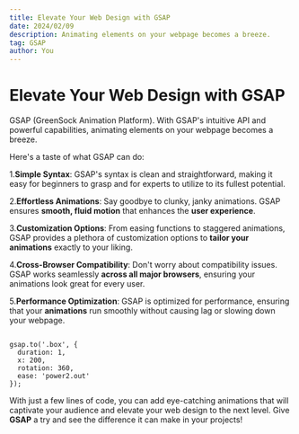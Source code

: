 ```yaml
---
title: Elevate Your Web Design with GSAP
date: 2024/02/09
description: Animating elements on your webpage becomes a breeze.
tag: GSAP
author: You
---
```


# Elevate Your Web Design with GSAP

GSAP (GreenSock Animation Platform). With GSAP's intuitive API and powerful capabilities, animating elements on your webpage becomes a breeze.

Here's a taste of what GSAP can do:

1.**Simple Syntax**: GSAP's syntax is clean and straightforward, making it easy for beginners to grasp and for experts to utilize to its fullest potential.

2.**Effortless Animations**: Say goodbye to clunky, janky animations. GSAP ensures **smooth, fluid motion** that enhances the **user experience**.

3.**Customization Options**: From easing functions to staggered animations, GSAP provides a plethora of customization options to **tailor your animations** exactly to your liking.

4.**Cross-Browser Compatibility**: Don't worry about compatibility issues. GSAP works seamlessly **across all major browsers**, ensuring your animations look great for every user.

5.**Performance Optimization**: GSAP is optimized for performance, ensuring that your **animations** run smoothly without causing lag or slowing down your webpage.

```

gsap.to('.box', {
  duration: 1,
  x: 200,
  rotation: 360,
  ease: 'power2.out'
});

```
With just a few lines of code, you can add eye-catching animations that will captivate your audience and elevate your web design to the next level. Give **GSAP** a try and see the difference it can make in your projects!




